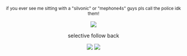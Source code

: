 </div>

<div align="center">
  


<sub>if you ever see me sitting with a "silvonic" or "mephone4s" guys pls call the police idk them!</sub> 

![](https://files.catbox.moe/ez8fk7.png)







selective follow back

![](https://64.media.tumblr.com/d0edfd97aa17e0d3cdc472580464cffa/591da6b89b5aa7a7-87/s100x200/cc3354387acc21475d6dabea30852ea72d05ac93.pnj) ![](https://64.media.tumblr.com/93d8e4826fc219ef178b11cbbe1e4741/591da6b89b5aa7a7-69/s100x200/b7f65f3c192b3c2eb5d922ed112b87bc48710698.pnj)

</div>
